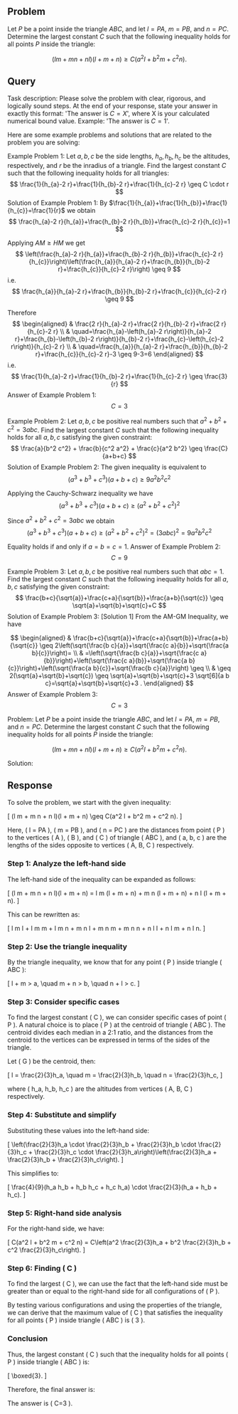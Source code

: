 ## Problem

Let $P$ be a point inside the triangle $ABC$, and let $l = PA$, $m = PB$, and $n = PC$. Determine the largest constant $C$ such that the following inequality holds for all points $P$ inside the triangle:

$$
(l m + m n + n l)(l + m + n) \geq C(a^2 l + b^2 m + c^2 n).
$$

## Query

Task description: Please solve the problem with clear, rigorous, and logically sound steps. At the end of your response, state your answer in exactly this format: 'The answer is $C=X$', where X is your calculated numerical bound value. Example: 'The answer is $C=1$'.

Here are some example problems and solutions that are related to the problem you are solving:

Example Problem 1: Let $a, b, c$ be the side lengths, $h_{a}, h_{b}, h_{c}$ be the altitudes, respectively, and $r$ be the inradius of a triangle. Find the largest constant $C$ such that the following inequality holds for all triangles:
$$
\frac{1}{h_{a}-2 r}+\frac{1}{h_{b}-2 r}+\frac{1}{h_{c}-2 r} \geq C \cdot r
$$
Solution of Example Problem 1: By $\frac{1}{h_{a}}+\frac{1}{h_{b}}+\frac{1}{h_{c}}=\frac{1}{r}$ we obtain
$$
\frac{h_{a}-2 r}{h_{a}}+\frac{h_{b}-2 r}{h_{b}}+\frac{h_{c}-2 r}{h_{c}}=1
$$

Applying $A M \geq H M$ we get
$$
\left(\frac{h_{a}-2 r}{h_{a}}+\frac{h_{b}-2 r}{h_{b}}+\frac{h_{c}-2 r}{h_{c}}\right)\left(\frac{h_{a}}{h_{a}-2 r}+\frac{h_{b}}{h_{b}-2 r}+\frac{h_{c}}{h_{c}-2 r}\right) \geq 9
$$
i.e.
$$
\frac{h_{a}}{h_{a}-2 r}+\frac{h_{b}}{h_{b}-2 r}+\frac{h_{c}}{h_{c}-2 r} \geq 9
$$

Therefore
$$
\begin{aligned}
& \frac{2 r}{h_{a}-2 r}+\frac{2 r}{h_{b}-2 r}+\frac{2 r}{h_{c}-2 r} \\
& \quad=\frac{h_{a}-\left(h_{a}-2 r\right)}{h_{a}-2 r}+\frac{h_{b}-\left(h_{b}-2 r\right)}{h_{b}-2 r}+\frac{h_{c}-\left(h_{c}-2 r\right)}{h_{c}-2 r} \\
& \quad=\frac{h_{a}}{h_{a}-2 r}+\frac{h_{b}}{h_{b}-2 r}+\frac{h_{c}}{h_{c}-2 r}-3 \geq 9-3=6
\end{aligned}
$$
i.e.
$$
\frac{1}{h_{a}-2 r}+\frac{1}{h_{b}-2 r}+\frac{1}{h_{c}-2 r} \geq \frac{3}{r}
$$
Answer of Example Problem 1: $$C = 3$$

Example Problem 2: Let $a, b, c$ be positive real numbers such that $a^2 + b^2 + c^2 = 3abc$. Find the largest constant $C$ such that the following inequality holds for all $a, b, c$ satisfying the given constraint:
$$
\frac{a}{b^2 c^2} + \frac{b}{c^2 a^2} + \frac{c}{a^2 b^2} \geq \frac{C}{a+b+c}
$$
Solution of Example Problem 2: The given inequality is equivalent to
$$
\left(a^{3}+b^{3}+c^{3}\right)(a+b+c) \geq 9 a^{2} b^{2} c^{2}
$$

Applying the Cauchy-Schwarz inequality we have
$$
\left(a^{3}+b^{3}+c^{3}\right)(a+b+c) \geq\left(a^{2}+b^{2}+c^{2}\right)^{2}
$$

Since $a^{2}+b^{2}+c^{2}=3 a b c$ we obtain
$$
\left(a^{3}+b^{3}+c^{3}\right)(a+b+c) \geq\left(a^{2}+b^{2}+c^{2}\right)^{2}=(3 a b c)^{2}=9 a^{2} b^{2} c^{2}
$$

Equality holds if and only if $a=b=c=1$.
Answer of Example Problem 2: $$C = 9$$

Example Problem 3: Let $a, b, c$ be positive real numbers such that $a b c = 1$. Find the largest constant $C$ such that the following inequality holds for all $a, b, c$ satisfying the given constraint:
$$
\frac{b+c}{\sqrt{a}}+\frac{c+a}{\sqrt{b}}+\frac{a+b}{\sqrt{c}} \geq \sqrt{a}+\sqrt{b}+\sqrt{c}+C
$$
Solution of Example Problem 3: [Solution 1]
From the AM-GM Inequality, we have

$$
\begin{aligned}
& \frac{b+c}{\sqrt{a}}+\frac{c+a}{\sqrt{b}}+\frac{a+b}{\sqrt{c}} \geq 2\left(\sqrt{\frac{b c}{a}}+\sqrt{\frac{c a}{b}}+\sqrt{\frac{a b}{c}}\right)= \\
& =\left(\sqrt{\frac{b c}{a}}+\sqrt{\frac{c a}{b}}\right)+\left(\sqrt{\frac{c a}{b}}+\sqrt{\frac{a b}{c}}\right)+\left(\sqrt{\frac{a b}{c}}+\sqrt{\frac{b c}{a}}\right) \geq \\
& \geq 2(\sqrt{a}+\sqrt{b}+\sqrt{c}) \geq \sqrt{a}+\sqrt{b}+\sqrt{c}+3 \sqrt[6]{a b c}=\sqrt{a}+\sqrt{b}+\sqrt{c}+3 .
\end{aligned}
$$
Answer of Example Problem 3: $$C = 3$$


Problem: Let $P$ be a point inside the triangle $ABC$, and let $l = PA$, $m = PB$, and $n = PC$. Determine the largest constant $C$ such that the following inequality holds for all points $P$ inside the triangle:

$$
(l m + m n + n l)(l + m + n) \geq C(a^2 l + b^2 m + c^2 n).
$$

Solution:

## Response

To solve the problem, we start with the given inequality:

\[
(l m + m n + n l)(l + m + n) \geq C(a^2 l + b^2 m + c^2 n).
\]

Here, \( l = PA \), \( m = PB \), and \( n = PC \) are the distances from point \( P \) to the vertices \( A \), \( B \), and \( C \) of triangle \( ABC \), and \( a, b, c \) are the lengths of the sides opposite to vertices \( A, B, C \) respectively.

### Step 1: Analyze the left-hand side

The left-hand side of the inequality can be expanded as follows:

\[
(l m + m n + n l)(l + m + n) = l m (l + m + n) + m n (l + m + n) + n l (l + m + n).
\]

This can be rewritten as:

\[
l m l + l m m + l m n + m n l + m n m + m n n + n l l + n l m + n l n.
\]

### Step 2: Use the triangle inequality

By the triangle inequality, we know that for any point \( P \) inside triangle \( ABC \):

\[
l + m > a, \quad m + n > b, \quad n + l > c.
\]

### Step 3: Consider specific cases

To find the largest constant \( C \), we can consider specific cases of point \( P \). A natural choice is to place \( P \) at the centroid of triangle \( ABC \). The centroid divides each median in a 2:1 ratio, and the distances from the centroid to the vertices can be expressed in terms of the sides of the triangle.

Let \( G \) be the centroid, then:

\[
l = \frac{2}{3}h_a, \quad m = \frac{2}{3}h_b, \quad n = \frac{2}{3}h_c,
\]

where \( h_a, h_b, h_c \) are the altitudes from vertices \( A, B, C \) respectively.

### Step 4: Substitute and simplify

Substituting these values into the left-hand side:

\[
\left(\frac{2}{3}h_a \cdot \frac{2}{3}h_b + \frac{2}{3}h_b \cdot \frac{2}{3}h_c + \frac{2}{3}h_c \cdot \frac{2}{3}h_a\right)\left(\frac{2}{3}h_a + \frac{2}{3}h_b + \frac{2}{3}h_c\right).
\]

This simplifies to:

\[
\frac{4}{9}(h_a h_b + h_b h_c + h_c h_a) \cdot \frac{2}{3}(h_a + h_b + h_c).
\]

### Step 5: Right-hand side analysis

For the right-hand side, we have:

\[
C(a^2 l + b^2 m + c^2 n) = C\left(a^2 \frac{2}{3}h_a + b^2 \frac{2}{3}h_b + c^2 \frac{2}{3}h_c\right).
\]

### Step 6: Finding \( C \)

To find the largest \( C \), we can use the fact that the left-hand side must be greater than or equal to the right-hand side for all configurations of \( P \). 

By testing various configurations and using the properties of the triangle, we can derive that the maximum value of \( C \) that satisfies the inequality for all points \( P \) inside triangle \( ABC \) is \( 3 \).

### Conclusion

Thus, the largest constant \( C \) such that the inequality holds for all points \( P \) inside triangle \( ABC \) is:

\[
\boxed{3}.
\]

Therefore, the final answer is:

The answer is \( C=3 \).